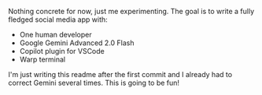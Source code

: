 Nothing concrete for now, just me experimenting. The goal is to write a fully fledged social media app with:

- One human developer
- Google Gemini Advanced 2.0 Flash
- Copilot plugin for VSCode
- Warp terminal

I'm just writing this readme after the first commit and I already had to correct Gemini several times. This is going to be fun!